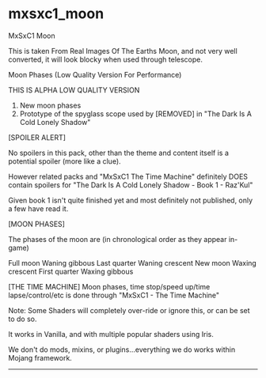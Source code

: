 # mxsxc1_moon
MxSxC1 Moon

This is taken From Real Images Of The Earths Moon, and not very well converted, it will look blocky when used through telescope.

Moon Phases (Low Quality Version For Performance)

THIS IS ALPHA LOW QUALITY VERSION
1. New moon phases
2. Prototype of the spyglass scope used by [REMOVED] in "The Dark Is A Cold Lonely Shadow"

[SPOILER ALERT]

No spoilers in this pack, other than the theme and content itself is a potential spoiler (more like a clue).

However related packs and "MxSxC1 The Time Machine" definitely DOES contain spoilers for "The Dark Is A Cold Lonely Shadow - Book 1 - Raz'Kul"

Given book 1 isn't quite finished yet and most definitely not published, only a few have read it.

[MOON PHASES]

The phases of the moon are (in chronological order as they appear in-game) 

 Full moon
 Waning gibbous
 Last quarter
 Waning crescent
 New moon
 Waxing crescent
 First quarter
 Waxing gibbous


[THE TIME MACHINE]
Moon phases, time stop/speed up/time lapse/control/etc is done through "MxSxC1 - The Time Machine"

Note: Some Shaders will completely over-ride or ignore this, or can be set to do so.

It works in Vanilla, and with multiple popular shaders using Iris.

We don't do mods, mixins, or plugins...everything we do works within Mojang framework.

---
